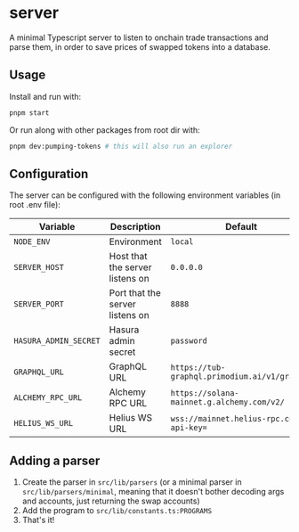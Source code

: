 # server

A minimal Typescript server to listen to onchain trade transactions and parse them, in order to save prices of swapped tokens into a database.

## Usage

Install and run with:

```sh
pnpm start
```

Or run along with other packages from root dir with:

```sh
pnpm dev:pumping-tokens # this will also run an explorer
```

## Configuration

The server can be configured with the following environment variables (in root .env file):

| Variable              | Description                     | Default                                       |
| --------------------- | ------------------------------- | --------------------------------------------- |
| `NODE_ENV`            | Environment                     | `local`                                       |
| `SERVER_HOST`         | Host that the server listens on | `0.0.0.0`                                     |
| `SERVER_PORT`         | Port that the server listens on | `8888`                                        |
| `HASURA_ADMIN_SECRET` | Hasura admin secret             | `password`                                    |
| `GRAPHQL_URL`         | GraphQL URL                     | `https://tub-graphql.primodium.ai/v1/graphql` |
| `ALCHEMY_RPC_URL`     | Alchemy RPC URL                 | `https://solana-mainnet.g.alchemy.com/v2/`    |
| `HELIUS_WS_URL`       | Helius WS URL                   | `wss://mainnet.helius-rpc.com/?api-key=`      |

## Adding a parser

1. Create the parser in `src/lib/parsers` (or a minimal parser in `src/lib/parsers/minimal`, meaning that it doesn't bother decoding args and accounts, just returning the swap accounts)
2. Add the program to `src/lib/constants.ts:PROGRAMS`
3. That's it!
